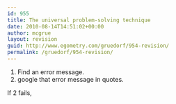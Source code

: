 ```yaml
---
id: 955
title: The universal problem-solving technique
date: 2010-08-14T14:51:02+00:00
author: mcgrue
layout: revision
guid: http://www.egometry.com/gruedorf/954-revision/
permalink: /gruedorf/954-revision/
---
```

1. Find an error message.  
2. google that error message in quotes.

If 2 fails,